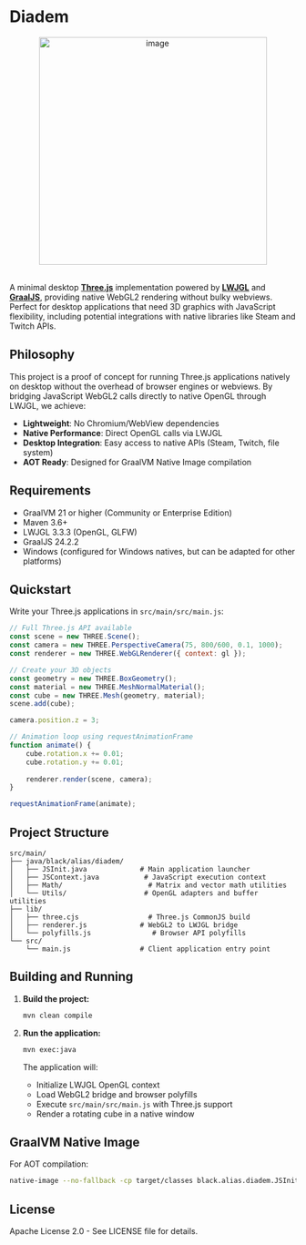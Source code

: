 # Diadem

<div align="center">
  <img width="400" height="314" alt="image" style="max-width: 100%; height: auto;" src="https://github.com/user-attachments/assets/e47582d4-24ca-453e-a9ff-3b7801f877bb" />
</div>

<br>

A minimal desktop **[Three.js](https://github.com/mrdoob/three.js)** implementation powered by **[LWJGL](https://github.com/LWJGL/lwjgl3)** and **[GraalJS](https://github.com/oracle/graaljs)**, providing native WebGL2 rendering without bulky webviews. Perfect for desktop applications that need 3D graphics with JavaScript flexibility, including potential integrations with native libraries like Steam and Twitch APIs.

## Philosophy

This project is a proof of concept for running Three.js applications natively on desktop without the overhead of browser engines or webviews. By bridging JavaScript WebGL2 calls directly to native OpenGL through LWJGL, we achieve:

- **Lightweight**: No Chromium/WebView dependencies
- **Native Performance**: Direct OpenGL calls via LWJGL
- **Desktop Integration**: Easy access to native APIs (Steam, Twitch, file system)
- **AOT Ready**: Designed for GraalVM Native Image compilation

## Requirements

- GraalVM 21 or higher (Community or Enterprise Edition)
- Maven 3.6+
- LWJGL 3.3.3 (OpenGL, GLFW)
- GraalJS 24.2.2
- Windows (configured for Windows natives, but can be adapted for other platforms)

## Quickstart

Write your Three.js applications in `src/main/src/main.js`:

```javascript
// Full Three.js API available
const scene = new THREE.Scene();
const camera = new THREE.PerspectiveCamera(75, 800/600, 0.1, 1000);
const renderer = new THREE.WebGLRenderer({ context: gl });

// Create your 3D objects
const geometry = new THREE.BoxGeometry();
const material = new THREE.MeshNormalMaterial();
const cube = new THREE.Mesh(geometry, material);
scene.add(cube);

camera.position.z = 3;

// Animation loop using requestAnimationFrame
function animate() {
	cube.rotation.x += 0.01;
	cube.rotation.y += 0.01;
	
	renderer.render(scene, camera);
}

requestAnimationFrame(animate);
```

## Project Structure

```
src/main/
├── java/black/alias/diadem/
│   ├── JSInit.java				# Main application launcher
│   ├── JSContext.java			 # JavaScript execution context
│   ├── Math/					  # Matrix and vector math utilities
│   └── Utils/					 # OpenGL adapters and buffer utilities
├── lib/
│   ├── three.cjs				  # Three.js CommonJS build
│   ├── renderer.js				# WebGL2 to LWJGL bridge
│   └── polyfills.js			   # Browser API polyfills
└── src/
	└── main.js					# Client application entry point
```

## Building and Running

1. **Build the project:**
   ```bash
   mvn clean compile
   ```

2. **Run the application:**
   ```bash
   mvn exec:java
   ```

   The application will:
   - Initialize LWJGL OpenGL context
   - Load WebGL2 bridge and browser polyfills
   - Execute `src/main/src/main.js` with Three.js support
   - Render a rotating cube in a native window

## GraalVM Native Image

For AOT compilation:
```bash
native-image --no-fallback -cp target/classes black.alias.diadem.JSInit
```

## License

Apache License 2.0 - See LICENSE file for details.
